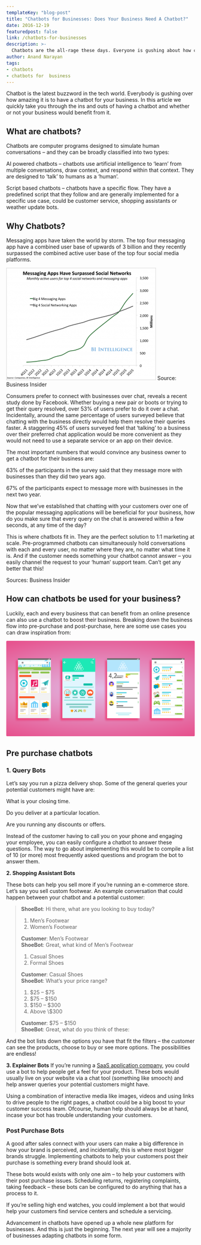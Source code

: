 ```yaml
---
templateKey: "blog-post"
title: "Chatbots for Businesses: Does Your Business Need A Chatbot?"
date: 2016-12-19
featuredpost: false
link: /chatbots-for-businesses
description: >-
  Chatbots are the all-rage these days. Everyone is gushing about how chatbots can benefit your business. But does your business really need a chatbot?
author: Anand Narayan
tags:
- chatbots
- chatbots for  business
---
```


Chatbot is the latest buzzword in the tech world. Everybody is gushing over how amazing it is to have a chatbot for your business. In this article we quickly take you through the ins and outs of having a chatbot and whether or not your business would benefit from it.

## What are chatbots?

Chatbots are computer programs designed to simulate human conversations – and they can be broadly classified into two types:

AI powered chatbots – chatbots use artificial intelligence to ‘learn’ from multiple conversations, draw context, and respond within that context. They are designed to ‘talk’ to humans as a ‘human’.

Script based chatbots – chatbots have a specific flow. They have a predefined script that they follow and are generally implemented for a specific use case, could be customer service, shopping assistants or weather update bots.

## Why Chatbots?

Messaging apps have taken the world by storm. The top four messaging app have a combined user base of upwards of 3 billion and they recently surpassed the combined active user base of the top four social media platforms.

![chatbots-for-businesses](./images/chatbots-for-business.png)
Source: Business Insider

Consumers prefer to connect with businesses over chat, reveals a recent study done by Facebook. Whether buying a new pair or boots or trying to get their query resolved, over 53% of users prefer to do it over a chat. Incidentally, around the same percentage of users surveyed believe that chatting with the business directly would help them resolve their queries faster. A staggering 45% of users surveyed feel that ‘talking’ to a business over their preferred chat application would be more convenient as they would not need to use a separate service or an app on their device.

The most important numbers that would convince any business owner to get a chatbot for their business are:

63% of the participants in the survey said that they message more with businesses than they did two years ago.

67% of the participants expect to message more with businesses in the next two year.

Now that we’ve established that chatting with your customers over one of the popular messaging applications will be beneficial for your business, how do you make sure that every query on the chat is answered within a few seconds, at any time of the day?

This is where chatbots fit in. They are the perfect solution to 1:1 marketing at scale. Pre-programmed chatbots can simultaneously hold conversations with each and every user, no matter where they are, no matter what time it is. And if the customer needs something your chatbot cannot answer – you easily channel the request to your ‘human’ support team. Can’t get any better that this!

Sources: Business Insider

## How can chatbots be used for your business?

Luckily, each and every business that can benefit from an online presence can also use a chatbot to boost their business. Breaking down the business flow into pre-purchase and post-purchase, here are some use cases you can draw inspiration from:

![chatbots-for-businesses](./images/aso.png)

## Pre purchase chatbots

### 1. Query Bots

Let’s say you run a pizza delivery shop. Some of the general queries your potential customers might have are:

What is your closing time.

Do you deliver at a particular location.

Are you running any discounts or offers.

Instead of the customer having to call you on your phone and engaging your employee, you can easily configure a chatbot to answer these questions. The way to go about implementing this would be to compile a list of 10 (or more) most frequently asked questions and program the bot to answer them.

__2. Shopping Assistant Bots__

These bots can help you sell more if you’re running an e-commerce store. Let’s say you sell custom footwear. An example conversation that could happen between your chatbot and a potential customer:

> **ShoeBot**: Hi there, what are you looking to buy today?
>
> <ol>
>   <li>Men’s Footwear</li>
>   <li>Women’s Footwear</li>
> </ol>
>
> **Customer**: Men’s Footwear<br/>
> **ShoeBot**: Great, what kind of Men’s Footwear
>
> <ol>
>   <li>Casual Shoes</li>
>   <li>Formal Shoes</li>
> </ol>
>
> **Customer**: Casual Shoes<br/>
> **ShoeBot**: What’s your price range?
>
> <ol>
>   <li>$25 – $75</li>
>   <li>$75 – $150</li>
>   <li>$150 – $300</li>
>   <li>Above \$300</li>
> </ol>
>
> **Customer**: $75 – $150<br/>
> **ShoeBot**: Great, what do you think of these:

And the bot lists down the options you have that fit the filters – the customer can see the products, choose to buy or see more options. The possibilities are endless!

 __3. Explainer Bots__
If you’re running a [SaaS application company](/saas-development-services/), you could use a bot to help people get a feel for your product. These bots would usually live on your website via a chat tool (something like smooch) and help answer queries your potential customers might have.

Using a combination of interactive media like images, videos and using links to drive people to the right pages, a chatbot could be a big boost to your customer success team. Ofcourse, human help should always be at hand, incase your bot has trouble understanding your customers.

### Post Purchase Bots

A good after sales connect with your users can make a big difference in how your brand is perceived, and incidentally, this is where most bigger brands struggle. Implementing chatbots to help your customers post their purchase is something every brand should look at.

These bots would exists with only one aim – to help your customers with their post purchase issues. Scheduling returns, registering complaints, taking feedback – these bots can be configured to do anything that has a process to it.

If you’re selling high end watches, you could implement a bot that would help your customers find service centers and schedule a servicing.

Advancement in chatbots have opened up a whole new platform for businesses. And this is just the beginning. The next year will see a majority of businesses adapting chatbots in some form.

